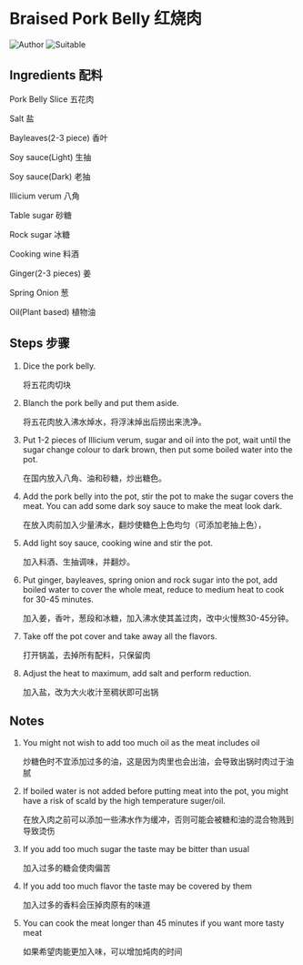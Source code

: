 # Braised Pork Belly 红烧肉

![Author](https://img.shields.io/badge/Author-wwdpm__b1owcar-blueviolet)
![Suitable](https://img.shields.io/badge/Suitable%20For-2--4%20People-brightgreen)

## Ingredients 配料

Pork Belly Slice 五花肉

Salt 盐

Bayleaves(2-3 piece) 香叶

Soy sauce(Light) 生抽

Soy sauce(Dark) 老抽

Illicium verum 八角

Table sugar 砂糖

Rock sugar 冰糖

Cooking wine 料酒

Ginger(2-3 pieces) 姜

Spring Onion 葱

Oil(Plant based) 植物油

## Steps 步骤

1.  Dice the pork belly.
    
    将五花肉切块

2.  Blanch the pork belly and put them aside.
  
    将五花肉放入沸水焯水，将浮沫焯出后捞出来洗净。

3.  Put 1-2 pieces of Illicium verum, sugar and oil into the pot, wait until the sugar change colour to dark brown, then put some boiled water into the pot.
    
    在国内放入八角、油和砂糖，炒出糖色。

4.  Add the pork belly into the pot, stir the pot to make the sugar covers the meat. You can add some dark soy sauce to make the meat look dark.

    在放入肉前加入少量沸水，翻炒使糖色上色均匀（可添加老抽上色），

5.  Add light soy sauce, cooking wine and stir the pot.
    
    加入料酒、生抽调味，并翻炒。

6. Put ginger, bayleaves, spring onion and rock sugar into the pot, add boiled water to cover the whole meat, reduce to medium heat to cook for 30-45 minutes.
    
    加入姜，香叶，葱段和冰糖，加入沸水使其盖过肉，改中火慢熬30-45分钟。

7. Take off the pot cover and take away all the flavors.
    
    打开锅盖，去掉所有配料，只保留肉

8. Adjust the heat to maximum, add salt and perform reduction.

    加入盐，改为大火收汁至稠状即可出锅

## Notes

1. You might not wish to add too much oil as the meat includes oil
   
   炒糖色时不宜添加过多的油，这是因为肉里也会出油，会导致出锅时肉过于油腻
   
2. If boiled water is not added before putting meat into the pot, you might have a risk of scald by the high temperature suger/oil.

   在放入肉之前可以添加一些沸水作为缓冲，否则可能会被糖和油的混合物溅到导致烫伤

3. If you add too much sugar the taste may be bitter than usual

   加入过多的糖会使肉偏苦
   
   
4. If you add too much flavor the taste may be covered by them

   加入过多的香料会压掉肉原有的味道

5. You can cook the meat longer than 45 minutes if you want more tasty meat

   如果希望肉能更加入味，可以增加炖肉的时间
